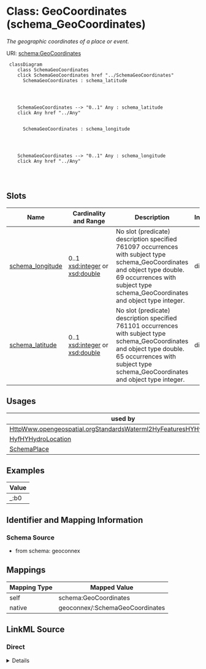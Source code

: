 

# Class: GeoCoordinates (schema_GeoCoordinates)


_The geographic coordinates of a place or event._





URI: [schema:GeoCoordinates](https://schema.org/GeoCoordinates)






```mermaid
 classDiagram
    class SchemaGeoCoordinates
    click SchemaGeoCoordinates href "../SchemaGeoCoordinates"
      SchemaGeoCoordinates : schema_latitude
        
          
    
    
    SchemaGeoCoordinates --> "0..1" Any : schema_latitude
    click Any href "../Any"

        
      SchemaGeoCoordinates : schema_longitude
        
          
    
    
    SchemaGeoCoordinates --> "0..1" Any : schema_longitude
    click Any href "../Any"

        
      
```




<!-- no inheritance hierarchy -->


## Slots

| Name | Cardinality and Range | Description | Inheritance |
| ---  | --- | --- | --- |
| [schema_longitude](../slots/schema_longitude.md) | 0..1 <br/> [xsd:integer](xsd:integer)&nbsp;or&nbsp;<br />[xsd:double](xsd:double) | No slot (predicate) description specified <br/> 761097 occurrences with subject type schema_GeoCoordinates and object type double.<br/>69 occurrences with subject type schema_GeoCoordinates and object type integer. | direct |
| [schema_latitude](../slots/schema_latitude.md) | 0..1 <br/> [xsd:integer](xsd:integer)&nbsp;or&nbsp;<br />[xsd:double](xsd:double) | No slot (predicate) description specified <br/> 761101 occurrences with subject type schema_GeoCoordinates and object type double.<br/>65 occurrences with subject type schema_GeoCoordinates and object type integer. | direct |





## Usages

| used by | used in | type | used |
| ---  | --- | --- | --- |
| [HttpWww.opengeospatial.orgStandardsWaterml2HyFeaturesHYHydroLocation](../classes/HttpWww.opengeospatial.orgStandardsWaterml2HyFeaturesHYHydroLocation.md) | [schema_geo](../slots/schema_geo.md) | any_of[range] | [SchemaGeoCoordinates](../classes/SchemaGeoCoordinates.md) |
| [HyfHYHydroLocation](../classes/HyfHYHydroLocation.md) | [schema_geo](../slots/schema_geo.md) | any_of[range] | [SchemaGeoCoordinates](../classes/SchemaGeoCoordinates.md) |
| [SchemaPlace](../classes/SchemaPlace.md) | [schema_geo](../slots/schema_geo.md) | any_of[range] | [SchemaGeoCoordinates](../classes/SchemaGeoCoordinates.md) |







## Examples

| Value |
| --- |
| _:b0 |


## Identifier and Mapping Information







### Schema Source


* from schema: geoconnex




## Mappings

| Mapping Type | Mapped Value |
| ---  | ---  |
| self | schema:GeoCoordinates |
| native | geoconnex/:SchemaGeoCoordinates |







## LinkML Source

<!-- TODO: investigate https://stackoverflow.com/questions/37606292/how-to-create-tabbed-code-blocks-in-mkdocs-or-sphinx -->

### Direct

<details>
```yaml
name: schema_GeoCoordinates
conforms_to: No schema conformance document specified
description: The geographic coordinates of a place or event.
title: GeoCoordinates
notes:
- Class with 761166 occurrences.
examples:
- value: _:b0
from_schema: geoconnex
rank: 1000
slots:
- schema_longitude
- schema_latitude
class_uri: schema:GeoCoordinates

```
</details>

### Induced

<details>
```yaml
name: schema_GeoCoordinates
conforms_to: No schema conformance document specified
description: The geographic coordinates of a place or event.
title: GeoCoordinates
notes:
- Class with 761166 occurrences.
examples:
- value: _:b0
from_schema: geoconnex
rank: 1000
attributes:
  schema_longitude:
    name: schema_longitude
    description: No slot (predicate) description specified
    comments:
    - 761097 occurrences with subject type schema_GeoCoordinates and object type double.
    - 69 occurrences with subject type schema_GeoCoordinates and object type integer.
    examples:
    - description: schema_GeoCoordinates → double
      object:
        example_object: '-122.7634309999998'
        example_predicate: schema:longitude
        example_subject: _:b0
    - description: schema_GeoCoordinates → integer
      object:
        example_object: '-79'
        example_predicate: schema:longitude
        example_subject: _:b122821
    from_schema: geoconnex
    rank: 1000
    slot_uri: schema:longitude
    alias: schema_longitude
    owner: schema_GeoCoordinates
    domain_of:
    - schema_GeoCoordinates
    range: Any
    any_of:
    - range: integer
    - range: double
  schema_latitude:
    name: schema_latitude
    description: No slot (predicate) description specified
    comments:
    - 761101 occurrences with subject type schema_GeoCoordinates and object type double.
    - 65 occurrences with subject type schema_GeoCoordinates and object type integer.
    examples:
    - description: schema_GeoCoordinates → double
      object:
        example_object: '45.47261797'
        example_predicate: schema:latitude
        example_subject: _:b0
    - description: schema_GeoCoordinates → integer
      object:
        example_object: '49'
        example_predicate: schema:latitude
        example_subject: _:b1029348
    from_schema: geoconnex
    rank: 1000
    slot_uri: schema:latitude
    alias: schema_latitude
    owner: schema_GeoCoordinates
    domain_of:
    - schema_GeoCoordinates
    range: Any
    any_of:
    - range: integer
    - range: double
class_uri: schema:GeoCoordinates

```
</details>